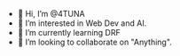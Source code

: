 - 👋 Hi, I’m @4TUNA
- 👀 I’m interested in Web Dev and AI.
- 🌱 I’m currently learning DRF
- 💞️ I’m looking to collaborate on "Anything".

<!---
4TUNA/4TUNA is a ✨ special ✨ repository because its `README.md` (this file) appears on your GitHub profile.
You can click the Preview link to take a look at your changes.
--->
